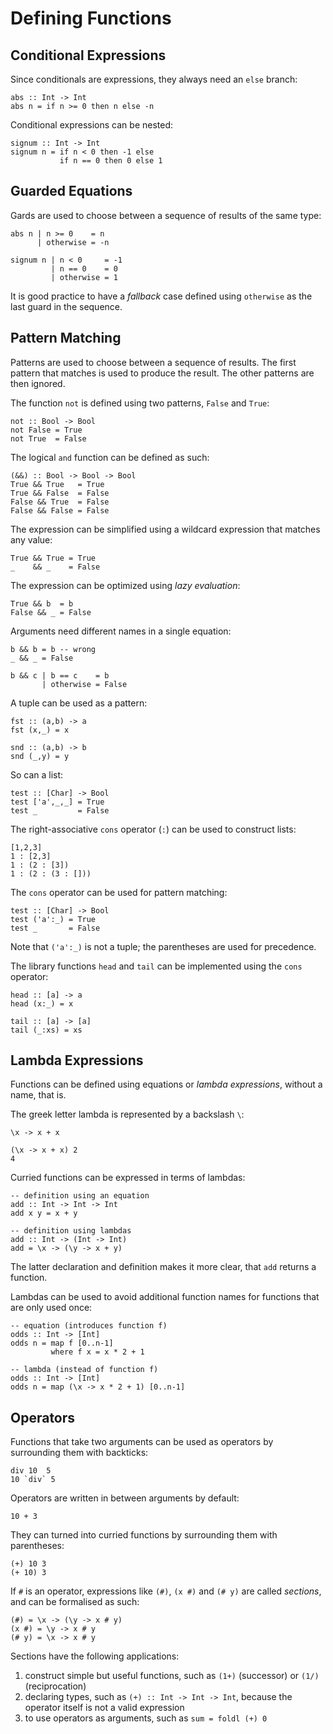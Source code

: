 # Defining Functions

## Conditional Expressions

Since conditionals are expressions, they always need an `else` branch:

    abs :: Int -> Int
    abs n = if n >= 0 then n else -n

Conditional expressions can be nested:

    signum :: Int -> Int
    signum n = if n < 0 then -1 else
               if n == 0 then 0 else 1

## Guarded Equations

Gards are used to choose between a sequence of results of the same type:

    abs n | n >= 0    = n
          | otherwise = -n

    signum n | n < 0     = -1
             | n == 0    = 0
             | otherwise = 1

It is good practice to have a _fallback_ case defined using `otherwise` as the
last guard in the sequence.

## Pattern Matching

Patterns are used to choose between a sequence of results. The first pattern
that matches is used to produce the result. The other patterns are then
ignored.

The function `not` is defined using two patterns, `False` and `True`:

    not :: Bool -> Bool
    not False = True
    not True  = False

The logical `and` function can be defined as such:

    (&&) :: Bool -> Bool -> Bool
    True && True   = True
    True && False  = False
    False && True  = False
    False && False = False

The expression can be simplified using a wildcard expression that matches any
value:

    True && True = True
    _    && _    = False

The expression can be optimized using _lazy evaluation_:

    True && b  = b
    False && _ = False

Arguments need different names in a single equation:

    b && b = b -- wrong
    _ && _ = False

    b && c | b == c    = b
           | otherwise = False

A tuple can be used as a pattern:

    fst :: (a,b) -> a
    fst (x,_) = x

    snd :: (a,b) -> b
    snd (_,y) = y

So can a list:

    test :: [Char] -> Bool
    test ['a',_,_] = True
    test _         = False

The right-associative `cons` operator (`:`) can be used to construct lists:

    [1,2,3]
    1 : [2,3]
    1 : (2 : [3])
    1 : (2 : (3 : []))

The `cons` operator can be used for pattern matching:

    test :: [Char] -> Bool
    test ('a':_) = True
    test _       = False

Note that `('a':_)` is not a tuple; the parentheses are used for precedence.

The library functions `head` and `tail` can be implemented using the `cons`
operator:

    head :: [a] -> a
    head (x:_) = x

    tail :: [a] -> [a]
    tail (_:xs) = xs

## Lambda Expressions

Functions can be defined using equations or _lambda expressions_, without a name, that is.

The greek letter lambda is represented by a backslash `\`:

    \x -> x + x

    (\x -> x + x) 2
    4

Curried functions can be expressed in terms of lambdas:

    -- definition using an equation
    add :: Int -> Int -> Int
    add x y = x + y

    -- definition using lambdas
    add :: Int -> (Int -> Int)
    add = \x -> (\y -> x + y)

The latter declaration and definition makes it more clear, that `add` returns a
function.

Lambdas can be used to avoid additional function names for functions that are
only used once:

    -- equation (introduces function f)
    odds :: Int -> [Int]
    odds n = map f [0..n-1]
             where f x = x * 2 + 1

    -- lambda (instead of function f)
    odds :: Int -> [Int]
    odds n = map (\x -> x * 2 + 1) [0..n-1]

## Operators

Functions that take two arguments can be used as operators by surrounding them
with backticks:

    div 10  5
    10 `div` 5

Operators are written in between arguments by default:

    10 + 3

They can turned into curried functions by surrounding them with parentheses:

    (+) 10 3
    (+ 10) 3

If `#` is an operator, expressions like `(#)`, `(x #)` and `(# y)` are called
_sections_, and can be formalised as such:

    (#) = \x -> (\y -> x # y)
    (x #) = \y -> x # y
    (# y) = \x -> x # y

Sections have the following applications:

1. construct simple but useful functions, such as `(1+)` (successor) or `(1/)` (reciprocation)
2. declaring types, such as `(+) :: Int -> Int -> Int`, because the operator
   itself is not a valid expression
3. to use operators as arguments, such as `sum = foldl (+) 0`

